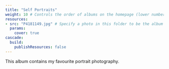 ```yaml
---
title: "Self Portraits"
weight: 10 # Controls the order of albums on the homepage (lower number appears first)
resources:
- src: "P4181149.jpg" # Specify a photo in this folder to be the album cover
  params:
    cover: true
cascade:
  build:
    publishResources: false
---
```


This album contains my favourite portrait photography.
